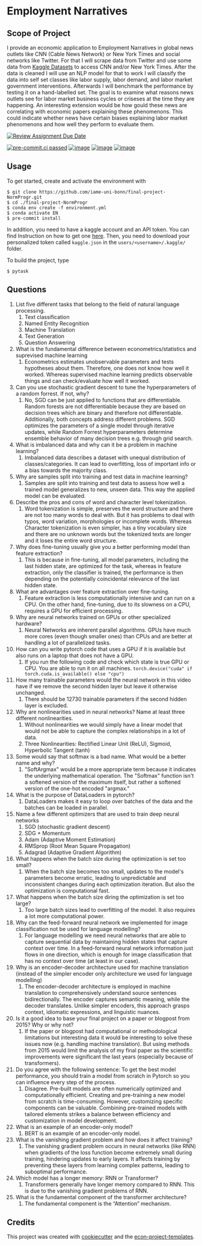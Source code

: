 # Employment Narratives

## Scope of Project

I provide an economic application to Employment Narratives in global news outlets like
CNN (Cable News Network) or New York Times and social networks like Twitter. For that I
will scrape data from Twitter and use some data from
[Kaggle Datasets](https://www.kaggle.com/datasets/hadasu92/cnn-articles-after-basic-cleaning)
to access CNN and/or New York Times. After the data is cleaned I will use an NLP model
for that to work I will classify the data into self set classes like labor supply, labor
demand, and labor market government interventions. Afterwards I will benchmark the
performance by testing it on a hand-labelled set. The goal is to examine what reasons
news outlets see for labor market business cycles or criseses at the time they are
happening. An interesting extension would be how gould these news are correlating with
economic papers explaining these phenomenons. This could indicate whether news have
certain biases explaining labor market phenomenons and how well they perform to evaluate
them.

[![Review Assignment Due Date](https://classroom.github.com/assets/deadline-readme-button-24ddc0f5d75046c5622901739e7c5dd533143b0c8e959d652212380cedb1ea36.svg)](https://classroom.github.com/a/R1vgPUT1)

[![pre-commit.ci passed](https://img.shields.io/badge/pre--commit.ci-passed-brightgreen)](https://results.pre-commit.ci/run/github/274689747/1678058970.SI-lnarDSRqXafVBdLucmg)
[![image](https://img.shields.io/badge/pytask-v0.3.1-red)](https://pypi.org/project/pytask/)
[![image](https://img.shields.io/badge/python-3.11.0-blue)](https://www.python.org/)
[![image](https://img.shields.io/badge/license-MIT-green)](https://opensource.org/license/mit/)

## Usage

To get started, create and activate the environment with

```console
$ git clone https://github.com/iame-uni-bonn/final-project-NormProgr.git
$ cd ./final-project-NormProgr
$ conda env create -f environment.yml
$ conda activate EN
$ pre-commit install
```

In addition, you need to have a kaggle account and an API token. You can find
Instruction on how to get one [here](https://www.kaggle.com/docs/api). Then, you need to
download your personalized token called `kaggle.json` in the `users/<username>/.kaggle/`
folder.

To build the project, type

```console
$ pytask
```

## Questions

1. List five different tasks that belong to the field of natural language processing.
   1. Text classification
   1. Named Entity Recognition
   1. Machine Translation
   1. Text Generation
   1. Question Answering
1. What is the fundamental difference between econometrics/statistics and suprevised
   machine learning
   1. Econometrics estimates unobservable parameters and tests hypotheses about them.
      Therefore, one does not know how well it worked. Whereas supervised machine
      learning predicts observable things and can check/evaluate how well it worked.
1. Can you use stochastic gradient descent to tune the hyperparameters of a random
   forrest. If not, why?
   1. No, SGD can be just applied to functions that are differentiable. Random forests
      are not differentiable because they are based on decision trees which are binary
      and therefore not differentiable. Additionally, both concepts address different
      problems. SGD optimizes the parameters of a single model through iterative
      updates, while Random Forrest hyperparameters determine ensemble behavior of many
      decision trees e.g. through grid search.
1. What is imbalanced data and why can it be a problem in machine learning?
   1. Imbalanced data describes a dataset with unequal distribution of
      classes/categories. It can lead to overfitting, loss of important info or a bias
      towards the majority class.
1. Why are samples split into training and test data in machine learning?
   1. Samples are split into training and test data to assess how well a trained model
      generalizes to new, unseen data. This way the applied model can be evaluated.
1. Describe the pros and cons of word and character level tokenization.
   1. Word tokenization is simple, preserves the word structure and there are not too
      many words to deal with. But it has problems to deal with typos, word variation,
      morphologies or incomplete words. Whereas Character tokenization is even simpler,
      has a tiny vocabulary size and there are no unknown words but the tokenized texts
      are longer and it loses the entire word structure.
1. Why does fine-tuning usually give you a better performing model than feature
   extraction?
   1. This is because in fine-tuning, all model parameters, including the last hidden
      state, are optimized for the task, whereas in feature extraction, only the
      classifier is trained, the performance is then depending on the potentially
      coincidental relevance of the last hidden state.
1. What are advantages over feature extraction over fine-tuning.
   1. Feature extraction is less computationally intensive and can run on a CPU. On the
      other hand, fine-tuning, due to its slowness on a CPU, requires a GPU for
      efficient processing.
1. Why are neural networks trained on GPUs or other specialized hardware?
   1. Neural Networks are inherent parallel algorithms. GPUs have much more cores (even
      though smaller ones) than CPUs and are better at handling a lot of parallelized
      tasks.
1. How can you write pytorch code that uses a GPU if it is available but also runs on a
   laptop that does not have a GPU.
   1. If you run the following code and check which state is true GPU or CPU. You are
      able to run it on all machines. ```torch.device("cuda" if torch.cuda.is_available()
      else "cpu")```
1. How many trainable parameters would the neural network in this video have if we
   remove the second hidden layer but leave it otherwise unchanged.
   1. There should be 12730 trainable parameters if the second hidden layer is excluded.
1. Why are nonlinearities used in neural networks? Name at least three different
   nonlinearities.
   1. Without nonlinearities we would simply have a linear model that would not be able
      to capture the complex relationships in a lot of data.
   1. Three Nonlinearities: Rectified Linear Unit (ReLU), Sigmoid, Hyperbolic Tangent
      (tanh)
1. Some would say that softmax is a bad name. What would be a better name and why?
   1. "SoftArgmax" would be a more appropriate term because it indicates the underlying
      mathematical operation. The "Softmax" function isn't a softened version of the
      maximum itself, but rather a softened version of the one-hot encoded "argmax."
1. What is the purpose of DataLoaders in pytorch?
   1. DataLoaders makes it easy to loop over batches of the data and the batches can be
      loaded in parallel.
1. Name a few different optimizers that are used to train deep neural networks
   1. SGD (stochastic gradient descent)
   1. SDG + Momentum
   1. Adam (Adaptive Moment Estimation)
   1. RMSprop (Root Mean Square Propagation)
   1. Adagrad (Adaptive Gradient Algorithm)
1. What happens when the batch size during the optimization is set too small?
   1. When the batch size becomes too small, updates to the model's parameters become
      erratic, leading to unpredictable and inconsistent changes during each
      optimization iteration. But also the optimization is computational fast.
1. What happens when the batch size diring the optimization is set too large?
   1. Too large batch sizes lead to overfitting of the model. It also requires a lot
      more computational power.
1. Why can the feed-forward neural network we implemented for image classification not
   be used for language modelling?
   1. For language modelling we need neural networks that are able to capture sequential
      data by maintaining hidden states that capture context over time. In a
      feed-forward neural network information just flows in one direction, which is
      enough for image classification that has no context over time (at least in our
      case).
1. Why is an encoder-decoder architecture used for machine translation (instead of the
   simpler encoder only architecture we used for language modelling)
   1. The encoder-decoder architecture is employed in machine translation to
      comprehensively understand source sentences bidirectionally. The encoder captures
      semantic meaning, while the decoder translates. Unlike simpler encoders, this
      approach grasps context, idiomatic expressions, and linguistic nuances.
1. Is it a good idea to base your final project on a paper or blogpost from 2015? Why or
   why not?
   1. If the paper or blogpost had computational or methodological limitations but
      interesting data it would be interesting to solve these issues now (e.g. handling
      machine translation). But using methods from 2015 would limit the analysis of my
      final paper as the scientific improvements were significant the last years
      (especially because of transformers).
1. Do you agree with the following sentence: To get the best model performance, you
   should train a model from scratch in Pytorch so you can influence every step of the
   process.
   1. Disagree. Pre-built models are often numerically optimized and computationally
      efficient. Creating and pre-training a new model from scratch is time-consuming.
      However, customizing specific components can be valuable. Combining pre-trained
      models with tailored elements strikes a balance between efficiency and
      customization in model development.
1. What is an example of an encoder-only model?
   1. BERT is an example of an encoder-only model.
1. What is the vanishing gradient problem and how does it affect training?
   1. The vanishing gradient problem occurs in neural networks (like RNN) when gradients
      of the loss function become extremely small during training, hindering updates to
      early layers. It affects training by preventing these layers from learning complex
      patterns, leading to suboptimal performance.
1. Which model has a longer memory: RNN or Transformer?
   1. Transformers generally have longer memory compared to RNN. This is due to the
      vanishing gradient problems of RNN.
1. What is the fundamental component of the transformer architecture?
   1. The fundamental component is the “Attention” mechanism.

## Credits

This project was created with [cookiecutter](https://github.com/audreyr/cookiecutter)
and the
[econ-project-templates](https://github.com/OpenSourceEconomics/econ-project-templates).

